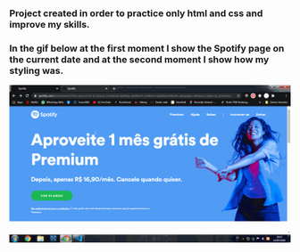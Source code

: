 ### Project created in order to practice only **html** and **css** and improve my skills.
### In the gif below at the first moment I show the Spotify page on the current date and at the second moment I show how my styling was.
![](animation.gif)
